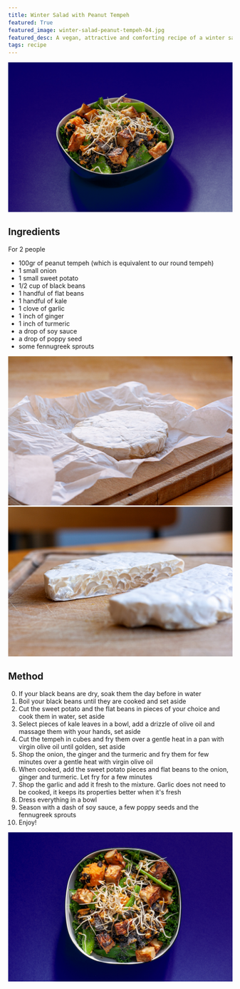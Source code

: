 ```yaml
---
title: Winter Salad with Peanut Tempeh
featured: True
featured_image: winter-salad-peanut-tempeh-04.jpg
featured_desc: A vegan, attractive and comforting recipe of a winter salad with a kick-ass peanut tempeh, sweet potato, black beans, flat beans, kale, ginger, turmeric, soy sauce, poppy seeds and fenugreek sprouts
tags: recipe
---
```


![](winter-salad-peanut-tempeh-04.jpg)

## Ingredients

For 2 people

- 100gr of peanut tempeh (which is equivalent to our round tempeh)
- 1 small onion
- 1 small sweet potato
- 1/2 cup of black beans
- 1 handful of flat beans
- 1 handful of kale
- 1 clove of garlic
- 1 inch of ginger
- 1 inch of turmeric
- a drop of soy sauce
- a drop of poppy seed
- some fennugreek sprouts


![A fresh peanut tempeh made with our Domingo fermenter](winter-salad-peanut-tempeh-01.jpg)
![Beautiful, isn't it?](winter-salad-peanut-tempeh-02.jpg)


## Method

0. If your black beans are dry, soak them the day before in water
1. Boil your black beans until they are cooked and set aside
2. Cut the sweet potato and the flat beans in pieces of your choice and cook them in water, set aside
3. Select pieces of kale leaves in a bowl, add a drizzle of olive oil and massage them with your hands, set aside
4. Cut the tempeh in cubes and fry them over a gentle heat in a pan with virgin olive oil until golden, set aside
5. Shop the onion, the ginger and the turmeric and fry them for few minutes over a gentle heat with virgin olive oil
6. When cooked, add the sweet potato pieces and flat beans to the onion, ginger and turmeric. Let fry for a few minutes
7. Shop the garlic and add it fresh to the mixture. Garlic does not need to be cooked, it keeps its properties better when it's fresh
8. Dress everything in a bowl
9. Season with a dash of soy sauce, a few poppy seeds and the fennugreek sprouts
10. Enjoy!

![](winter-salad-peanut-tempeh-03.jpg)
